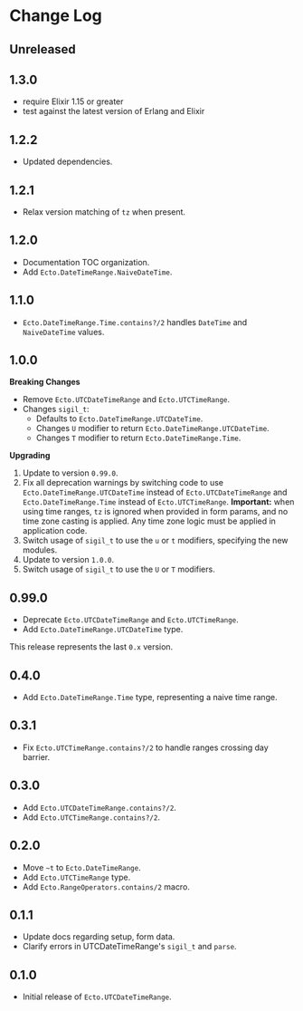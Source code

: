 # Change Log

## Unreleased

## 1.3.0

- require Elixir 1.15 or greater
- test against the latest version of Erlang and Elixir

## 1.2.2

- Updated dependencies.

## 1.2.1

- Relax version matching of `tz` when present.

## 1.2.0

- Documentation TOC organization.
- Add `Ecto.DateTimeRange.NaiveDateTime`.

## 1.1.0

- `Ecto.DateTimeRange.Time.contains?/2` handles `DateTime` and `NaiveDateTime` values.

## 1.0.0

**Breaking Changes**

- Remove `Ecto.UTCDateTimeRange` and `Ecto.UTCTimeRange`.
- Changes `sigil_t`:
  - Defaults to `Ecto.DateTimeRange.UTCDateTime`.
  - Changes `U` modifier to return `Ecto.DateTimeRange.UTCDateTime`.
  - Changes `T` modifier to return `Ecto.DateTimeRange.Time`.

**Upgrading**

1. Update to version `0.99.0`.
1. Fix all deprecation warnings by switching code to use `Ecto.DateTimeRange.UTCDateTime` instead of
  `Ecto.UTCDateTimeRange` and `Ecto.DateTimeRange.Time` instead of `Ecto.UTCTimeRange`. **Important:**
  when using time ranges, `tz` is ignored when provided in form params, and no time zone casting is
  applied. Any time zone logic must be applied in application code.
1. Switch usage of `sigil_t` to use the `u` or `t` modifiers, specifying the new modules.
1. Update to version `1.0.0`.
1. Switch usage of `sigil_t` to use the `U` or `T` modifiers.

## 0.99.0

- Deprecate `Ecto.UTCDateTimeRange` and `Ecto.UTCTimeRange`.
- Add `Ecto.DateTimeRange.UTCDateTime` type.

This release represents the last `0.x` version.

## 0.4.0

- Add `Ecto.DateTimeRange.Time` type, representing a naive time range.

## 0.3.1

- Fix `Ecto.UTCTimeRange.contains?/2` to handle ranges crossing day barrier.

## 0.3.0

- Add `Ecto.UTCDateTimeRange.contains?/2`.
- Add `Ecto.UTCTimeRange.contains?/2`.

## 0.2.0

- Move `~t` to `Ecto.DateTimeRange`.
- Add `Ecto.UTCTimeRange` type.
- Add `Ecto.RangeOperators.contains/2` macro.

## 0.1.1

- Update docs regarding setup, form data.
- Clarify errors in UTCDateTimeRange's `sigil_t` and `parse`.

## 0.1.0

- Initial release of `Ecto.UTCDateTimeRange`.
